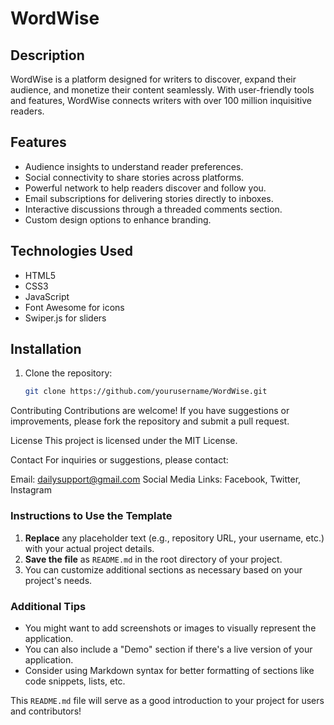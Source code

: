  # WordWise

## Description
WordWise is a platform designed for writers to discover, expand their audience, and monetize their content seamlessly. With user-friendly tools and features, WordWise connects writers with over 100 million inquisitive readers.

## Features
- Audience insights to understand reader preferences.
- Social connectivity to share stories across platforms.
- Powerful network to help readers discover and follow you.
- Email subscriptions for delivering stories directly to inboxes.
- Interactive discussions through a threaded comments section.
- Custom design options to enhance branding.

## Technologies Used
- HTML5
- CSS3
- JavaScript
- Font Awesome for icons
- Swiper.js for sliders

## Installation
1. Clone the repository:
   ```bash
   git clone https://github.com/yourusername/WordWise.git
Contributing
Contributions are welcome! If you have suggestions or improvements, please fork the repository and submit a pull request.

License
This project is licensed under the MIT License.

Contact
For inquiries or suggestions, please contact:

Email: dailysupport@gmail.com
Social Media Links: Facebook, Twitter, Instagram

### Instructions to Use the Template
1. **Replace** any placeholder text (e.g., repository URL, your username, etc.) with your actual project details.
2. **Save the file** as `README.md` in the root directory of your project.
3. You can customize additional sections as necessary based on your project's needs.

### Additional Tips
- You might want to add screenshots or images to visually represent the application.
- You can also include a "Demo" section if there's a live version of your application.
- Consider using Markdown syntax for better formatting of sections like code snippets, lists, etc.

This `README.md` file will serve as a good introduction to your project for users and contributors!
